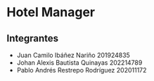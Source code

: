 # Hotel Manager
## Integrantes

- Juan Camilo Ibáñez Nariño  201924835 
- Johan Alexis Bautista Quinayas  202214789 
- Pablo Andrés Restrepo Rodríguez  202011172 
